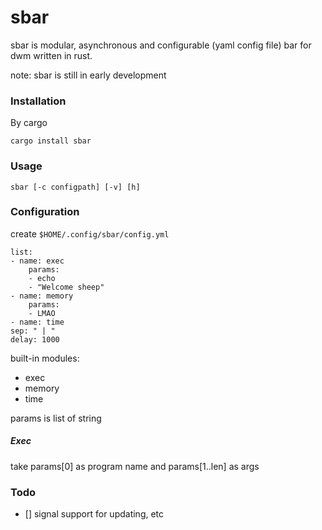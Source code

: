 # sbar

sbar is modular, asynchronous and configurable (yaml config file) bar for dwm written in rust.

note: sbar is still in early development

### Installation

By cargo

    cargo install sbar


### Usage

    sbar [-c configpath] [-v] [h]

### Configuration

create `$HOME/.config/sbar/config.yml`

    list:
    - name: exec
        params:
        - echo
        - "Welcome sheep"
    - name: memory
        params:
        - LMAO
    - name: time
    sep: " | "
    delay: 1000

built-in modules:
- exec
- memory
- time

params is list of string

##### Exec
take params[0] as program name and params[1..len] as args

### Todo
- [] signal support for updating, etc
